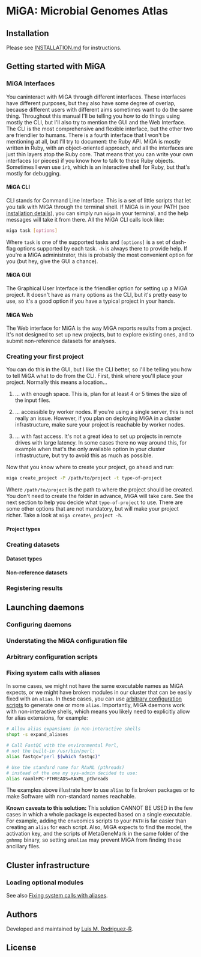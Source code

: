 MiGA: Microbial Genomes Atlas
=============================



Installation
------------

Please see [INSTALLATION.md](./INSTALLATION.md) for instructions.

Getting started with MiGA
-------------------------

### MiGA Interfaces

You caninteract with MiGA through different interfaces. These interfaces have
different purposes, but they also have some degree of overlap, because different
users with different aims sometimes want to do the same thing. Throughout this
manual I'll be telling you how to do things using mostly the CLI, but I'll also
try to mention the GUI and the Web Interface. The CLI is the most comprehensive
and flexible interface, but the other two are friendlier to humans. There is a
fourth interface that I won't be mentioning at all, but I'll try to document:
the Ruby API. MiGA is mostly written in Ruby, with an object-oriented approach,
and all the interfaces are just thin layers atop the Ruby core. That means that
you can write your own interfaces (or pieces) if you know how to talk to these
Ruby objects. Sometimes I even use `irb`, which is an interactive shell for
Ruby, but that's mostly for debugging.

#### MiGA CLI

CLI stands for Command Line Interface. This is a set of little scripts that let
you talk with MiGA through the terminal shell. If MiGA is in your PATH (see
[installation details](./INSTALLATION.md#miga-in-your-path)), you can simply run
`miga` in your terminal, and the help messages will take it from there. All the
MiGA CLI calls look like:

```bash
miga task [options]
```

Where `task` is one of the supported tasks and `[options]` is a set of dash-flag
options supported by each task. `-h` is always there to provide help. If you're
a MiGA administrator, this is probably the most convenient option for you (but
hey, give the GUI a chance).

#### MiGA GUI

The Graphical User Interface is the friendlier option for setting up a MiGA
project. It doesn't have as many options as the CLI, but it's pretty easy to
use, so it's a good option if you have a typical project in your hands.

#### MiGA Web

The Web interface for MiGA is the way MiGA reports results from a project. It's
not designed to set up new projects, but to explore existing ones, and to submit
non-reference datasets for analyses.

### Creating your first project

You can do this in the GUI, but I like the CLI better, so I'll be telling you
how to tell MiGA what to do from the CLI. First, think where you'll place your
project. Normally this means a location...

1. ... with enough space. This is, plan for at least 4 or 5 times the size of
the input files.

2. ... accessible by worker nodes. If you're using a single server, this is not
really an issue. However, if you plan on deploying MiGA in a cluster
infrastructure, make sure your project is reachable by worker nodes.

3. ... with fast access. It's not a great idea to set up projects in remote
drives with large latency. In some cases there no way around this, for example
when that's the only available option in your cluster infrastructure, but try
to avoid this as much as possible.

Now that you know where to create your project, go ahead and run:
```bash
miga create_project -P /path/to/project -t type-of-project
```

Where `/path/to/project` is the path to where the project should be created. You
don't need to create the folder in advance, MiGA will take care. See the next
section to help you decide what `type-of-project` to use. There are some other
options that are not mandatory, but will make your project richer. Take a look
at `miga create\_project -h`.

#### Project types



### Creating datasets

#### Dataset types

#### Non-reference datasets

### Registering results


Launching daemons
-----------------

### Configuring daemons


### Understating the MiGA configuration file


### Arbitrary configuration scripts


### Fixing system calls with aliases

In some cases, we might not have the same executable names as MiGA expects, or we might have
broken modules in our cluster that can be easily fixed with an `alias`. In these cases, you can
use [arbitrary configuration scripts](#arbitrary-configuration-scripts) to generate one or more
`alias`. Importantly, MiGA daemons work with non-interactive shells, which means you likely need
to explicitly allow for alias extensions, for example:

```bash
# Allow alias expansions in non-interactive shells
shopt -s expand_aliases

# Call FastQC with the environmental Perl,
# not the built-in /usr/bin/perl:
alias fastqc="perl $(which fastqc)"

# Use the standard name for RAxML (pthreads)
# instead of the one my sys-admin decided to use:
alias raxmlHPC-PTHREADS=RAxML_pthreads
```

The examples above illustrate how to use `alias` to fix broken packages or to make Software with
non-standard names reachable.

**Known caveats to this solution:** This solution CANNOT BE USED in the few cases in which a
whole package is expected based on a single executable. For example, adding the enveomics
scripts to your `PATH` is far easier than creating an `alias` for each script. Also, MiGA
expects to find the model, the activation key, and the scripts of MetaGeneMark in the same
folder of the `gmhmmp` binary, so setting an`alias` may prevent MiGA from finding these
ancillary files.


Cluster infrastructure
----------------------


### Loading optional modules


See also [Fixing system calls with aliases](#fixing-system-calls-with-aliases).



Authors
-------

Developed and maintained by [Luis M. Rodriguez-R](http://gplus.to/lrr).


License
-------



